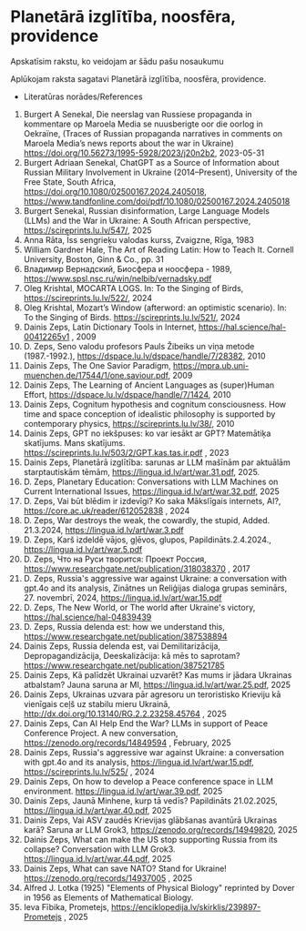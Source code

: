 #  Planetārā izglītība, noosfēra, providence
Apskatīsim rakstu, ko veidojam ar šādu pašu nosaukumu

Aplūkojam raksta sagatavi Planetārā izglītība, noosfēra, providence.
- Literatūras norādes/References

1.	Burgert A Senekal, Die neerslag van Russiese propaganda in kommentare op Maroela Media se nuusberigte oor die oorlog in Oekraïne, (Traces of Russian propaganda narratives in comments on Maroela Media’s news reports about the war in Ukraine) https://doi.org/10.56273/1995-5928/2023/j20n2b2, 2023-05-31
2.	Burgert Adriaan Senekal, ChatGPT as a Source of Information about Russian Military Involvement in Ukraine (2014–Present), University of the Free State, South Africa, https://doi.org/10.1080/02500167.2024.2405018, https://www.tandfonline.com/doi/pdf/10.1080/02500167.2024.2405018 
3.	Burgert Senekal, Russian disinformation, Large Language Models (LLMs) and the War in Ukraine: A South African perspective, https://scireprints.lu.lv/547/, 2025
4.	Anna Rāta, Īss sengrieķu valodas kurss, Zvaigzne, Rīga, 1983 
5.	William Gardner Hale, The Art of Reading Latin: How to Teach It. Cornell University, Boston, Ginn & Co., pp. 31 
6.	Владимир Вернадский, Биосфера и ноосфера - 1989, https://www.spsl.nsc.ru/win/nelbib/vernadsky.pdf     
7.	Oleg Krishtal, MOCARTA LOGS. In: To the Singing of Birds, https://scireprints.lu.lv/522/, 2024
8.	Oleg Krishtal, Mozart’s Window (afterword: an optimistic scenario). In: To the Singing of Birds. https://scireprints.lu.lv/521/, 2024
9.	Dainis Zeps, Latin Dictionary Tools in Internet,  https://hal.science/hal-00412265v1 , 2009
10.	D. Zeps, Seno valodu profesors Pauls Žibeiks un viņa metode (1987.-1992.), https://dspace.lu.lv/dspace/handle/7/28382, 2010 
11.	Dainis Zeps, The One Savior Paradigm, https://mpra.ub.uni-muenchen.de/17544/1/one.saviour.pdf, 2009
12.	Dainis Zeps, The Learning of Ancient Languages as (super)Human Effort, https://dspace.lu.lv/dspace/handle/7/1424, 2010
13.	Dainis Zeps, Cognitum hypothesis and cognitum consciousness. How time and space conception of idealistic philosophy is supported by contemporary physics, https://scireprints.lu.lv/38/, 2010 
14.	Dainis Zeps, GPT no iekšpuses: ko var iesākt ar GPT? Matemātiķa skatījums. Mans skatījums. https://scireprints.lu.lv/503/2/GPT.kas.tas.ir.pdf , 2023
15.	Dainis Zeps, Planetārā izglītība: sarunas ar LLM mašīnām par aktuālām starptautiskām tēmām, https://lingua.id.lv/art/war.31.pdf, 2025. 
16.	D. Zeps, Planetary Education: Conversations with LLM Machines on Current International Issues, https://lingua.id.lv/art/war.32.pdf, 2025
17.	D. Zeps, Vai būt blēdim ir izdevīgi? Ko saka Mākslīgais internets, AI?, https://core.ac.uk/reader/612052838 , 2024
18.	D. Zeps, War destroys the weak, the cowardly, the stupid, Added. 21.3.2024, https://lingua.id.lv/art/war.3.pdf 
19.	D. Zeps, Karš izdeldē vājos, gļēvos, glupos, Papildināts.2.4.2024., https://lingua.id.lv/art/war.5.pdf 
20.	D. Zeps, Что на Руси творится: Проект Россия, https://www.researchgate.net/publication/318038370 , 2017
21.	D. Zeps, Russia's aggressive war against Ukraine: a conversation with gpt.4o and its analysis, Zinātnes un Reliģijas dialoga grupas seminārs, 27. novembrī, 2024, https://lingua.id.lv/art/war.15.pdf 
22.	D. Zeps, The New World, or The world after Ukraine's victory, https://hal.science/hal-04839439 
23.	D. Zeps, Russia delenda est: how we understand this, https://www.researchgate.net/publication/387538894
24.	Dainis Zeps, Russia delenda est, vai Demilitarizācija, Depropagandizācija, Deeskalizācija: kā mēs to saprotam? https://www.researchgate.net/publication/387521785 
25.	Dainis Zeps, Kā palīdzēt Ukrainai uzvarēt? Kas mums ir jādara Ukrainas atbalstam? Jauna saruna ar MI, https://lingua.id.lv/art/war.25.pdf, 2025 
26.	Dainis Zeps, Ukrainas uzvara pār agresoru un teroristisko Krieviju kā vienīgais ceļš uz stabilu mieru Ukrainā, http://dx.doi.org/10.13140/RG.2.2.23258.45764 , 2025
27.	Dainis Zeps, Can AI Help End the War? LLMs in support of Peace Conference Project. A new conversation, https://zenodo.org/records/14849594 , February, 2025
28.	Dainis Zeps, Russia's aggressive war against Ukraine: a conversation with gpt.4o and its analysis, https://lingua.id.lv/art/war.15.pdf, https://scireprints.lu.lv/525/ , 2024
29.	Dainis Zeps, On how to develop a Peace conference space in LLM environment. https://lingua.id.lv/art/war.39.pdf, 2025
30.	Dainis Zeps,  Jaunā Minhene, kurp tā vedīs? Papildināts 21.02.2025, https://lingua.id.lv/art/war.40.pdf, 2025
31.	Dainis Zeps, Vai ASV zaudēs Krievijas glābšanas avantūrā Ukrainas karā? Saruna ar LLM Grok3, https://zenodo.org/records/14949820, 2025
32.	Dainis Zeps, What can make the US stop supporting Russia from its collapse? Conversation with LLM Grok3. https://lingua.id.lv/art/war.44.pdf, 2025
33.	Dainis Zeps, What can save NATO? Stand for Ukraine!  https://zenodo.org/records/14937005 , 2025
34.	Alfred J. Lotka (1925) "Elements of Physical Biology" reprinted by Dover in 1956 as Elements of Mathematical Biology.
35.	Ieva Fībika, Prometejs, https://enciklopedija.lv/skirklis/239897-Prometejs , 2025
